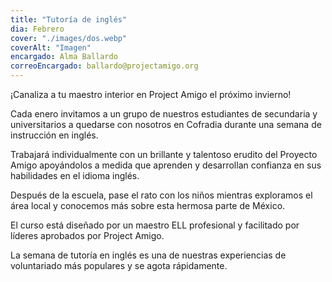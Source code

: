 ```yaml
---
title: "Tutoría de inglés"
dia: Febrero
cover: "./images/dos.webp"
coverAlt: "Imagen"
encargado: Alma Ballardo
correoEncargado: ballardo@projectamigo.org
---
```


¡Canaliza a tu maestro interior en Project Amigo el próximo invierno!

Cada enero invitamos a un grupo de nuestros estudiantes de secundaria y universitarios a quedarse con nosotros en Cofradia durante una semana de instrucción en inglés.

Trabajará individualmente con un brillante y talentoso erudito del Proyecto Amigo apoyándolos a medida que aprenden y desarrollan confianza en sus habilidades en el idioma inglés.

Después de la escuela, pase el rato con los niños mientras exploramos el área local y conocemos más sobre esta hermosa parte de México.

El curso está diseñado por un maestro ELL profesional y facilitado por líderes aprobados por Project Amigo.

La semana de tutoría en inglés es una de nuestras experiencias de voluntariado más populares y se agota rápidamente.

